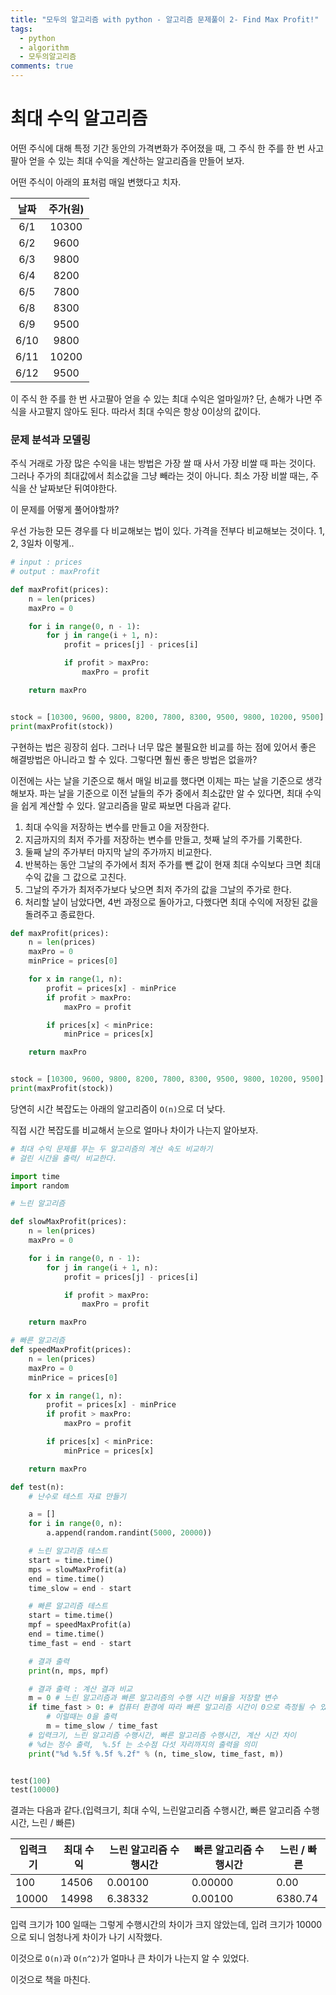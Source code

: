 ```yaml
---
title: "모두의 알고리즘 with python - 알고리즘 문제풀이 2- Find Max Profit!"
tags:
  - python
  - algorithm
  - 모두의알고리즘
comments: true
---
```


# 최대 수익 알고리즘

어떤 주식에 대해 특정 기간 동안의 가격변화가 주어졌을 때, 그 주식 한 주를 한 번 사고팔아 얻을 수 있는 최대 수익을 계산하는 알고리즘을 만들어 보자.

어떤 주식이 아래의 표처럼 매일 변했다고 치자.

| 날짜 | 주가(원) |
| :--: | :------: |
| 6/1  |  10300   |
| 6/2  |   9600   |
| 6/3  |   9800   |
| 6/4  |   8200   |
| 6/5  |   7800   |
| 6/8  |   8300   |
| 6/9  |   9500   |
| 6/10 |   9800   |
| 6/11 |  10200   |
| 6/12 |   9500   |

이 주식 한 주를 한 번 사고팔아 얻을 수 있는 최대 수익은 얼마일까? 단, 손해가 나면 주식을 사고팔지 않아도 된다. 따라서 최대 수익은 항상 0이상의 값이다.

### 문제 분석과 모델링

주식 거래로 가장 많은 수익을 내는 방법은 가장 쌀 때 사서 가장 비쌀 때 파는 것이다. 그러나 주가의 최대값에서 최소값을 그냥 빼라는 것이 아니다. 최소 가장 비쌀 때는, 주식을 산 날짜보단 뒤여야한다.

이 문제를 어떻게 풀어야할까?

우선 가능한 모든 경우를 다 비교해보는 법이 있다. 가격을 전부다 비교해보는 것이다. 1, 2, 3일차 이렇게..

```python
# input : prices
# output : maxProfit

def maxProfit(prices):
    n = len(prices)
    maxPro = 0

    for i in range(0, n - 1):
        for j in range(i + 1, n):
            profit = prices[j] - prices[i]

            if profit > maxPro:
                maxPro = profit

    return maxPro


stock = [10300, 9600, 9800, 8200, 7800, 8300, 9500, 9800, 10200, 9500]
print(maxProfit(stock))
```

구현하는 법은 굉장히 쉽다. 그러나 너무 많은 불필요한 비교를 하는 점에 있어서 좋은 해결방법은 아니라고 할 수 있다. 그렇다면 훨씬 좋은 방법은 없을까?

이전에는 사는 날을 기준으로 해서 매일 비교를 했다면 이제는 파는 날을 기준으로 생각해보자. 파는 날을 기준으로 이전 날들의 주가 중에서 최소값만 알 수 있다면, 최대 수익을 쉽게 계산할 수 있다. 알고리즘을 말로 짜보면 다음과 같다.

1. 최대 수익을 저장하는 변수를 만들고 0을 저장한다.
2. 지금까지의 최저 주가를 저장하는 변수를 만들고, 첫째 날의 주가를 기록한다.
3. 둘째 날의 주가부터 마지막 날의 주가까지 비교한다.
4. 반복하는 동안 그날의 주가에서 최저 주가를 뺀 값이 현재 최대 수익보다 크면 최대 수익 값을 그 값으로 고친다.
5. 그날의 주가가 최저주가보다 낮으면 최저 주가의 값을 그날의 주가로 한다.
6. 처리할 날이 남았다면, 4번 과정으로 돌아가고, 다했다면 최대 수익에 저장된 값을 돌려주고 종료한다.

```python
def maxProfit(prices):
    n = len(prices)
    maxPro = 0
    minPrice = prices[0]

    for x in range(1, n):
        profit = prices[x] - minPrice
        if profit > maxPro:
            maxPro = profit

        if prices[x] < minPrice:
            minPrice = prices[x]

    return maxPro


stock = [10300, 9600, 9800, 8200, 7800, 8300, 9500, 9800, 10200, 9500]
print(maxProfit(stock))
```

당연히 시간 복잡도는 아래의 알고리즘이 `O(n)`으로 더 낮다.

직접 시간 복잡도를 비교해서 눈으로 얼마나 차이가 나는지 알아보자.

```python
# 최대 수익 문제를 푸는 두 알고리즘의 계산 속도 비교하기
# 걸린 시간을 출력/ 비교한다.

import time
import random

# 느린 알고리즘

def slowMaxProfit(prices):
    n = len(prices)
    maxPro = 0

    for i in range(0, n - 1):
        for j in range(i + 1, n):
            profit = prices[j] - prices[i]

            if profit > maxPro:
                maxPro = profit

    return maxPro

# 빠른 알고리즘
def speedMaxProfit(prices):
    n = len(prices)
    maxPro = 0
    minPrice = prices[0]

    for x in range(1, n):
        profit = prices[x] - minPrice
        if profit > maxPro:
            maxPro = profit

        if prices[x] < minPrice:
            minPrice = prices[x]

    return maxPro

def test(n):
    # 난수로 테스트 자료 만들기

    a = []
    for i in range(0, n):
        a.append(random.randint(5000, 20000))

    # 느린 알고리즘 테스트
    start = time.time()
    mps = slowMaxProfit(a)
    end = time.time()
    time_slow = end - start

    # 빠른 알고리즘 테스트
    start = time.time()
    mpf = speedMaxProfit(a)
    end = time.time()
    time_fast = end - start

    # 결과 출력
    print(n, mps, mpf)

    # 결과 출력 : 계산 결과 비교
    m = 0 # 느린 알고리즘과 빠른 알고리즘의 수행 시간 비율을 저장할 변수
    if time_fast > 0: # 컴퓨터 환경에 따라 빠른 알고리즘 시간이 0으로 측정될 수 있음
        # 이럴때는 0을 출력
        m = time_slow / time_fast
    # 입력크기, 느린 알고리즘 수행시간, 빠른 알고리즘 수행시간, 계산 시간 차이
    # %d는 정수 출력,  %.5f 는 소수점 다섯 자리까지의 출력을 의미
    print("%d %.5f %.5f %.2f" % (n, time_slow, time_fast, m))


test(100)
test(10000)
```



결과는 다음과 같다.(입력크기, 최대 수익, 느린알고리즘 수행시간, 빠른 알고리즘 수행시간, 느린 / 빠른)

| 입력크기 | 최대 수익 | 느린 알고리즘 수행시간 | 빠른 알고리즘 수행시간 | 느린 / 빠른 |
| -------- | --------- | ---------------------- | ---------------------- | ----------- |
| 100      | 14506     | 0.00100                | 0.00000                | 0.00        |
| 10000    | 14998     | 6.38332                | 0.00100                | 6380.74     |

입력 크기가 100 일때는 그렇게 수행시간의 차이가 크지 않았는데, 입려 크기가 10000으로 되니 엄청나게 차이가 나기 시작했다.

이것으로 `O(n)`과 `O(n^2)`가 얼마나 큰 차이가 나는지 알 수 있었다.

이것으로 책을 마친다.
